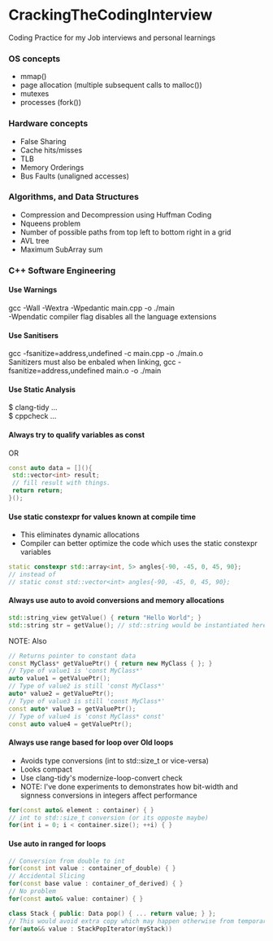 # CrackingTheCodingInterview
Coding Practice for my Job interviews and personal learnings

### OS concepts
 - mmap()
 - page allocation (multiple subsequent calls to malloc())
 - mutexes
 - processes (fork())
### Hardware concepts
 - False Sharing
 - Cache hits/misses
 - TLB
 - Memory Orderings
 - Bus Faults (unaligned accesses)
### Algorithms, and Data Structures
 - Compression and Decompression using Huffman Coding
 - Nqueens problem
 - Number of possible paths from top left to bottom right in a grid
 - AVL tree
 - Maximum SubArray sum


### C++ Software Engineering
#### Use Warnings
gcc -Wall -Wextra -Wpedantic main.cpp -o ./main <br>
-Wpendatic compiler flag disables all the language extensions
#### Use Sanitisers
gcc -fsanitize=address,undefined -c main.cpp -o ./main.o <br>
Sanitizers must also be enbaled when linking, gcc -fsanitize=address,undefined main.o -o ./main
#### Use Static Analysis
$ clang-tidy ... <br>
$ cppcheck ...
#### Always try to qualify variables as const
OR
```C++
const auto data = [](){
 std::vector<int> result;
 // fill result with things.
 return return;
}();
```
#### Use static constexpr for values known at compile time
- This eliminates dynamic allocations
- Compiler can better optimize the code which uses the static constexpr variables
```C++
static constexpr std::array<int, 5> angles{-90, -45, 0, 45, 90};
// instead of
// static const std::vector<int> angles{-90, -45, 0, 45, 90};
```
#### Always use auto to avoid conversions and memory allocations
```C++
std::string_view getValue() { return "Hello World"; }
std::string str = getValue(); // std::string would be instantiated here -> dynamic memory allocation
```
NOTE: Also
```C++
// Returns pointer to constant data
const MyClass* getValuePtr() { return new MyClass { }; }
// Type of value1 is 'const MyClass*'
auto value1 = getValuePtr();
// Type of value2 is still 'const MyClass*'
auto* value2 = getValuePtr();
// Type of value3 is still 'const MyClass*'
const auto* value3 = getValuePtr();
// Type of value4 is 'const MyClass* const'
const auto value4 = getValuePtr();
```
#### Always use range based for loop over Old loops
- Avoids type conversions (int to std::size_t or vice-versa)
- Looks compact
- Use clang-tidy's modernize-loop-convert check
- NOTE: I've done experiments to demonstrates how bit-width and signness conversions in integers affect performance
```C++
for(const auto& element : container) { }
// int to std::size_t conversion (or its opposte maybe)
for(int i = 0; i < container.size(); ++i) { }
```
#### Use auto in ranged for loops
```C++
// Conversion from double to int
for(const int value : container_of_double) { }
// Accidental Slicing
for(const base value : container_of_derived) { }
// No problem
for(const auto& value: container) { }

class Stack { public: Data pop() { ... return value; } };
// This would avoid extra copy which may happen otherwise from temporary to 'value'
for(auto&& value : StackPopIterator(myStack))
```
